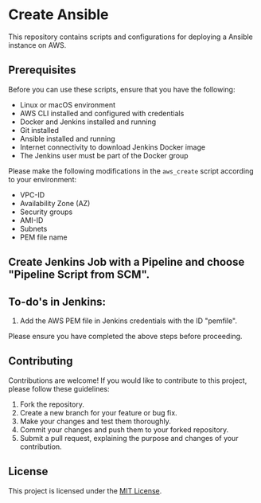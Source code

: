 # Create Ansible

This repository contains scripts and configurations for deploying a Ansible instance on AWS.

## Prerequisites

Before you can use these scripts, ensure that you have the following:

- Linux or macOS environment
- AWS CLI installed and configured with credentials
- Docker and Jenkins installed and running
- Git installed
- Ansible installed and running
- Internet connectivity to download Jenkins Docker image
- The Jenkins user must be part of the Docker group

Please make the following modifications in the `aws_create` script according to your environment:
- VPC-ID
- Availability Zone (AZ)
- Security groups
- AMI-ID
- Subnets
- PEM file name

## Create Jenkins Job with a Pipeline and choose "Pipeline Script from SCM".

To-do's in Jenkins:
------------------------------------------
1. Add the AWS PEM file in Jenkins credentials with the ID "pemfile".

Please ensure you have completed the above steps before proceeding.

## Contributing

Contributions are welcome! If you would like to contribute to this project, please follow these guidelines:

1. Fork the repository.
2. Create a new branch for your feature or bug fix.
3. Make your changes and test them thoroughly.
4. Commit your changes and push them to your forked repository.
5. Submit a pull request, explaining the purpose and changes of your contribution.

## License

This project is licensed under the [MIT License](LICENSE).
